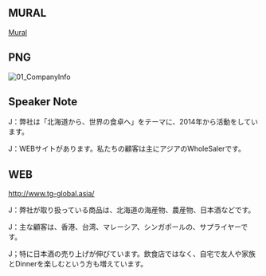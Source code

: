 ## MURAL
[Mural](https://app.mural.co/t/tgglobal2625/m/tgglobal2625/1643339699118/5ee6d6a712fb9ff61d4176c07dc367c640ca115a?sender=u39ee00529a884cb52a715961)

## PNG
![01_CompanyInfo](https://user-images.githubusercontent.com/58035269/151573414-007dc8f5-1ea8-424b-8c93-aaad12025da9.png)

## Speaker Note
J：弊社は「北海道から、世界の食卓へ」をテーマに、2014年から活動をしています。

J：WEBサイトがあります。私たちの顧客は主にアジアのWholeSalerです。

## WEB

http://www.tg-global.asia/

 J：弊社が取り扱っている商品は、北海道の海産物、農産物、日本酒などです。
 
 J：主な顧客は、香港、台湾、マレーシア、シンガポールの、サプライヤーです。
 
 J；特に日本酒の売り上げが伸びています。飲食店ではなく、自宅で友人や家族とDinnerを楽しむという方も増えています。
 
 
